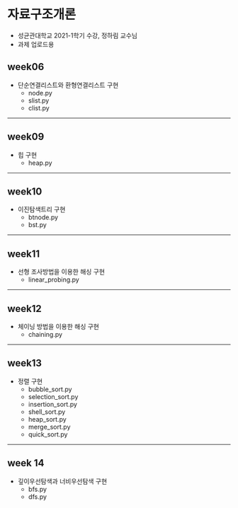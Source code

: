 # 자료구조개론
- 성균관대학교 2021-1학기 수강, 정하림 교수님
- 과제 업로드용 

## week06 
- 단순연결리스트와 환형연결리스트 구현 
  - node.py 
  - slist.py 
  - clist.py 
----------------
## week09 
- 힙 구현
  - heap.py 
----------------
## week10 
- 이진탐색트리 구현 
  - btnode.py
  - bst.py 
----------------
## week11 
- 선형 조사방법을 이용한 해싱 구현 
  - linear_probing.py
----------------
## week12 
- 체이닝 방법을 이용한 해싱 구현
  - chaining.py 
----------------
## week13 
- 정렬 구현
  - bubble_sort.py
  - selection_sort.py
  - insertion_sort.py
  - shell_sort.py
  - heap_sort.py
  - merge_sort.py
  - quick_sort.py 
----------------
## week 14 
- 깊이우선탐색과 너비우선탐색 구현 
   - bfs.py
   - dfs.py 
